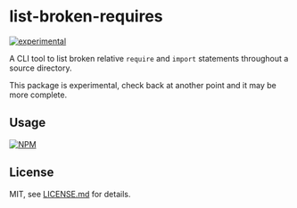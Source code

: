 # list-broken-requires

[![experimental](http://badges.github.io/stability-badges/dist/experimental.svg)](http://github.com/badges/stability-badges)

A CLI tool to list broken relative `require` and `import` statements throughout a source directory.

This package is experimental, check back at another point and it may be more complete.

## Usage

[![NPM](https://nodei.co/npm/list-broken-requires.png)](https://www.npmjs.com/package/list-broken-requires)

## License

MIT, see [LICENSE.md](http://github.com/Jam3/list-broken-requires/blob/master/LICENSE.md) for details.
